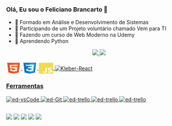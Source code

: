### Olá, Eu sou o Feliciano Brancarto 👋

- 🌱 Formado em Análise e Desenvolvimento de Sistemas
- 👯 Participando de um Projeto voluntário chamado Vem para TI
- 🤔 Fazendo um curso de Web Moderno na Udemy
- 🔭 Aprendendo Python

<div align="center">
  <a href="https://github.com/felicianobrancarto">
  <img height="150em" src="https://github-readme-stats.vercel.app/api?username=felicianobrancarto&show_icons=true&theme=dracula&include_all_commits=true&count_private=true"/>
  <img height="150em" src="https://github-readme-stats.vercel.app/api/top-langs/?username=felicianobrancarto&layout=compact&langs_count=7&theme=dracula"/>
</div>
  
  <div style="display: inline_block"><br>
  <img align="center" alt="Rafa-HTML" height="30" width="40" src="https://raw.githubusercontent.com/devicons/devicon/master/icons/html5/html5-original.svg">
  <img align="center" alt="Rafa-CSS" height="30" width="40" src="https://raw.githubusercontent.com/devicons/devicon/master/icons/css3/css3-original.svg">
  <img align="center" alt="Rafa-Js" height="30" width="40" src="https://raw.githubusercontent.com/devicons/devicon/master/icons/javascript/javascript-plain.svg">
  <img align="center" alt="Kleber-React" height="35" width="45" src="https://cdn.jsdelivr.net/gh/devicons/devicon/icons/react/react-original-wordmark.svg">  

    
  
  ### Ferramentas 
  
  <div style="display: inline_block">
   <img align="center" alt="ed-vsCode" height="38" width="38"src="https://cdn.jsdelivr.net/gh/devicons/devicon/icons/vscode/vscode-original-wordmark.svg">
   <img align="center" alt="ed-Git" height="80" width="80" src="https://cdn.jsdelivr.net/gh/devicons/devicon/icons/git/git-plain-wordmark.svg">
   <img align="center" alt="ed-trello" height="80" width="80" src="https://cdn.jsdelivr.net/gh/devicons/devicon/icons/trello/trello-plain-wordmark.svg">    
   <img align="center" alt="ed-trello" height="30" width="80" src="https://encrypted-tbn0.gstatic.com/images?q=tbn:ANd9GcTVotLFx-mnmULKiHC8VbYwjIHAs8MnKSvrOw&usqp=CAU">
   <img align="center" alt="ed-trello" height="40" width="80" src="http://kanbanmps.com/beta/wp-content/uploads/2017/10/Kanban-Logo.png">    
  </div>
  
</div>
  
  ##
  
  <div> 
  <a href="https://www.youtube.com/channel/UCFTuBNnXpc1jfzVNsPczOqw" target="_blank"><img src="https://img.shields.io/badge/YouTube-FF0000?style=for-the-badge&logo=youtube&logoColor=white" target="_blank"></a>
  <a href="https://instagram.com/brancarto/" target="_blank"><img src="https://img.shields.io/badge/-Instagram-%23E4405F?style=for-the-badge&logo=instagram&logoColor=white" target="_blank"></a>
 <a href="https://discord.com/channels/@felicianobrancarto#8704" target="_blank"><img src="https://img.shields.io/badge/Discord-7289DA?style=for-the-badge&logo=discord&logoColor=white" target="_blank"></a> 
  <a href = "mailto:feliciano.brancarto@gmail.com"><img src="https://img.shields.io/badge/-Gmail-%23333?style=for-the-badge&logo=gmail&logoColor=white" target="_blank"></a>
  <a href="https://www.linkedin.com/in/feliciano-brancarto-7ba09a196/" target="_blank"><img src="https://img.shields.io/badge/-LinkedIn-%230077B5?style=for-the-badge&logo=linkedin&logoColor=white" target="_blank"></a> 

